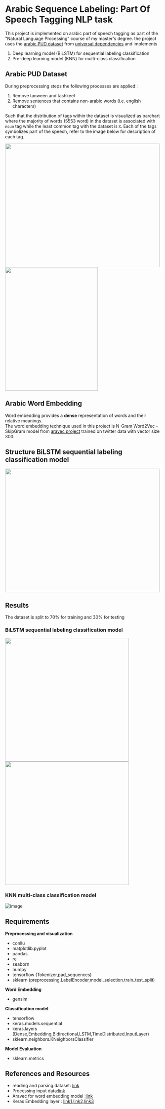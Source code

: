 # Arabic Sequence Labeling: Part Of Speech Tagging NLP task
This project is implemented on arabic part of speech tagging as part of the "Natural Language Processing" course of my master's degree. 
the project uses the [arabic PUD dataset](https://github.com/UniversalDependencies/UD_Arabic-PUD) from [universal dependencies](https://universaldependencies.org/) and implements 
1. Deep learning model (BiLSTM) for sequential labeling classification
2. Pre-deep learning model (KNN) for multi-class classification 
## Arabic PUD Dataset
During preprocessing steps the following processes are applied :
1. Remove tanween and tashkeel
2. Remove sentences that contains non-arabic words (i.e. english characters) </ol>
Such that the distribution of tags within the dataset is visualized as barchart where the majority of
words (5553 word) in the dataset is associated with `noun` tag while the least common tag with the dataset is `X`.
Each of the tags symbolizes part of the speech, refer to the image below for description of each tag.
<br>
<p float="left">
  <img src="https://github.com/shaimaaK/arabic-sequence-classification-POS/assets/54285485/b35a8283-d93a-4334-b537-a1191ff7c5e5" width="500"  height="400"/>
  <img src="https://github.com/shaimaaK/arabic-sequence-classification-POS/assets/54285485/548ecb19-20cb-459a-aa0b-6330e7bbda09" width="300" height="400"/> 
</p>

## Arabic Word Embedding
Word embedding provides a **dense** representation of words and their relative meanings.<br>
The word embedding technique used in this project is N-Gram Word2Vec -SkipGram model from [aravec project](https://github.com/bakrianoo/aravec) trained on twitter data with vector size 300.
##  Structure BiLSTM sequential labeling classification model 
<p float="left">
  <img src="https://github.com/shaimaaK/arabic-sequence-classification-POS/assets/54285485/643607db-5442-497f-bd90-a9aeec647640" width="500"  height="400"/>
</p>


## Results
The dataset is split to 70% for training and 30% for testing
### BiLSTM sequential labeling classification model
<p float="left">
  <img src="https://github.com/shaimaaK/arabic-sequence-classification-POS/assets/54285485/987535c7-6ad9-472b-9828-ca906960ca6a" width="400" />
  <img src="https://github.com/shaimaaK/arabic-sequence-classification-POS/assets/54285485/1f3b8137-7ab0-40f7-8dc6-1e73744c880c" width="400" /> 
</p>

### KNN multi-class classification model
![image](https://github.com/shaimaaK/arabic-sequence-classification-POS/assets/54285485/f8929c78-2c80-4f83-b2a6-4bd404669c85)

## Requirements
**Preprocessing and visualization**
- conllu
- matplotlib.pyplot
- pandas
- re
- seaborn
- numpy
- tensorflow (Tokenizer,pad_sequences)
- sklearn (preprocessing.LabelEncoder,model_selection.train_test_split) </ul>
<strong>Word Embedding</strong>
<ul>
  <li>gensim </li>
</ul>
<strong>Classification model </strong>
<ul>
  <li>tensorflow</li>
  <li>keras.models.sequential</li>
  <li> keras.layers (Dense,Embedding,Bidirectional,LSTM,TimeDistributed,InputLayer)</li>
  <li>sklearn.neighbors.KNeighborsClassifier</li>
</ul>
<strong>Model Evaluation </strong>
<ul>
  <li>sklearn.metrics </li>
</ul>

<h2>References and Resources</h2>
<ul>
  <li>reading and parsing dataset: <a href="https://www.youtube.com/watch?v=lvJRFMvWtFI">link</a></li>
  <li>Processing input data:<a href="https://medium.com/@WaadTSS/how-to-use-arabic-word2vec-word-embedding-with-lstm-af93858b2ce">link</a></li>
  <li>Aravec for word embedding model :<a href="https://github.com/bakrianoo/aravec">link</a></li>
  <li>Keras Embedding layer : <a href="https://machinelearningmastery.com/use-word-embedding-layers-deep-learning-keras/">link1</a>,<a href="https://medium.com/analytics-vidhya/understanding-embedding-layer-in-keras-bbe3ff1327ce">link2</a>,<a href="https://www.kaggle.com/code/rajmehra03/a-detailed-explanation-of-keras-embedding-layer">link3</a></li>
</ul>
